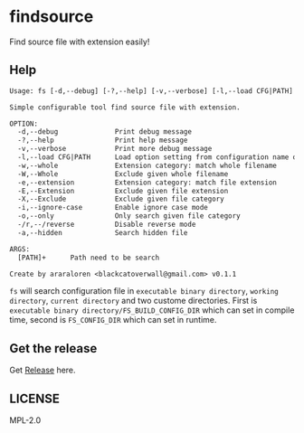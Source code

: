 # findsource

Find source file with extension easily!

## Help

```txt
Usage: fs [-d,--debug] [-?,--help] [-v,--verbose] [-l,--load CFG|PATH] [-w,--whole] [-W,--Whole] [-e,--extension] [-E,--Extension] [-X,--Exclude] [-i,--ignore-case] [-o,--only] [-/r,--/reverse] [-a,--hidden] [ARGS]

Simple configurable tool find source file with extension.

OPTION:
  -d,--debug              Print debug message
  -?,--help               Print help message
  -v,--verbose            Print more debug message
  -l,--load CFG|PATH      Load option setting from configuration name or file
  -w,--whole              Extension category: match whole filename
  -W,--Whole              Exclude given whole filename
  -e,--extension          Extension category: match file extension
  -E,--Extension          Exclude given file extension
  -X,--Exclude            Exclude given file category
  -i,--ignore-case        Enable ignore case mode
  -o,--only               Only search given file category
  -/r,--/reverse          Disable reverse mode
  -a,--hidden             Search hidden file

ARGS:
  [PATH]+      Path need to be search

Create by araraloren <blackcatoverwall@gmail.com> v0.1.1
```

`fs` will search configuration file in `executable binary directory`, `working directory`,
`current directory` and two custome directories.
First is `executable binary directory/FS_BUILD_CONFIG_DIR` which can set in compile time,
second is `FS_CONFIG_DIR` which can set in runtime.

## Get the release 

Get [Release](https://github.com/araraloren/findsource/releases) here.

## LICENSE

MPL-2.0